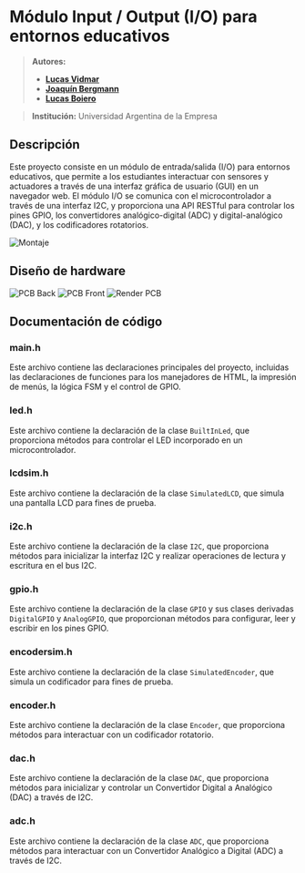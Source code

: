 # Módulo Input / Output (I/O) para entornos educativos

> **Autores:**
> - **[Lucas Vidmar](https://github.com/lucas-vidmar)**
> - **[Joaquín Bergmann](https://github.com/boierito)**
> - **[Lucas Boiero](https://github.com/JoacoBerg)**

> **Institución:**
> Universidad Argentina de la Empresa

## Descripción

Este proyecto consiste en un módulo de entrada/salida (I/O) para entornos educativos, que permite a los estudiantes interactuar con sensores y actuadores a través de una interfaz gráfica de usuario (GUI) en un navegador web. El módulo I/O se comunica con el microcontrolador a través de una interfaz I2C, y proporciona una API RESTful para controlar los pines GPIO, los convertidores analógico-digital (ADC) y digital-analógico (DAC), y los codificadores rotatorios.

![Montaje]("doc/temporal_mounting.jpg")

## Diseño de hardware

![PCB Back]("doc/pcb_back.jpg")
![PCB Front]("doc/pcb_front.jpg")
![Render PCB]("doc/render_pcb.jpg")

## Documentación de código

### main.h
Este archivo contiene las declaraciones principales del proyecto, incluidas las declaraciones de funciones para los manejadores de HTML, la impresión de menús, la lógica FSM y el control de GPIO.

### led.h
Este archivo contiene la declaración de la clase `BuiltInLed`, que proporciona métodos para controlar el LED incorporado en un microcontrolador.

### lcdsim.h
Este archivo contiene la declaración de la clase `SimulatedLCD`, que simula una pantalla LCD para fines de prueba.

### i2c.h
Este archivo contiene la declaración de la clase `I2C`, que proporciona métodos para inicializar la interfaz I2C y realizar operaciones de lectura y escritura en el bus I2C.

### gpio.h
Este archivo contiene la declaración de la clase `GPIO` y sus clases derivadas `DigitalGPIO` y `AnalogGPIO`, que proporcionan métodos para configurar, leer y escribir en los pines GPIO.

### encodersim.h
Este archivo contiene la declaración de la clase `SimulatedEncoder`, que simula un codificador para fines de prueba.

### encoder.h
Este archivo contiene la declaración de la clase `Encoder`, que proporciona métodos para interactuar con un codificador rotatorio.

### dac.h
Este archivo contiene la declaración de la clase `DAC`, que proporciona métodos para inicializar y controlar un Convertidor Digital a Analógico (DAC) a través de I2C.

### adc.h
Este archivo contiene la declaración de la clase `ADC`, que proporciona métodos para interactuar con un Convertidor Analógico a Digital (ADC) a través de I2C.
